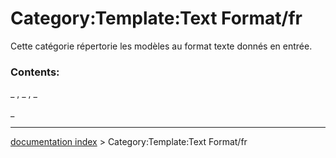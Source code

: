 # Category:Template:Text Format/fr
Cette catégorie répertorie les modèles au format texte donnés en entrée.

### Contents:

_ , _ , _

_

---
[documentation index](../README.md) > Category:Template:Text Format/fr
